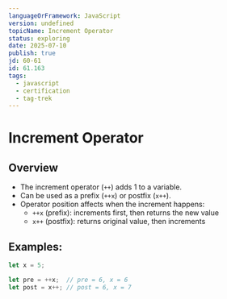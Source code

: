 ```yaml
---
languageOrFramework: JavaScript
version: undefined
topicName: Increment Operator
status: exploring
date: 2025-07-10
publish: true
jd: 60-61
id: 61.163
tags:
  - javascript
  - certification
  - tag-trek
---
```


# Increment Operator
## Overview
- The increment operator (`++`) adds 1 to a variable.
- Can be used as a prefix (`++x`) or postfix (`x++`).
- Operator position affects when the increment happens:
    - `++x` (prefix): increments first, then returns the new value
    - `x++` (postfix): returns original value, then increments
## Examples:
```javascript
let x = 5;

let pre = ++x;  // pre = 6, x = 6
let post = x++; // post = 6, x = 7
```
